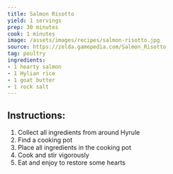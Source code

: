 ```yaml
---
title: Salmon Risotto
yield: 1 servings
prep: 30 minutes
cook: 1 minutes
image: /assets/images/recipes/salmon-risotto.jpg
source: https://zelda.gamepedia.com/Salmon_Risotto
tag: poultry
ingredients:
- 1 hearty salmon
- 1 Hylian rice
- 1 goat butter
- 1 rock salt
---
```

## Instructions:
1. Collect all ingredients from around Hyrule
2. Find a cooking pot
3. Place all ingredients in the cooking pot
4. Cook and stir vigorously
5. Eat and enjoy to restore some hearts